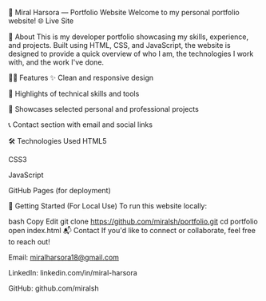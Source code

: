 💼 Miral Harsora — Portfolio Website
Welcome to my personal portfolio website!
🌐 Live Site

📌 About
This is my developer portfolio showcasing my skills, experience, and projects. Built using HTML, CSS, and JavaScript, the website is designed to provide a quick overview of who I am, the technologies I work with, and the work I've done.

👩‍💻 Features
✨ Clean and responsive design

🧠 Highlights of technical skills and tools

📁 Showcases selected personal and professional projects

📞 Contact section with email and social links

🛠️ Technologies Used
HTML5

CSS3

JavaScript

GitHub Pages (for deployment)

🚀 Getting Started (For Local Use)
To run this website locally:

bash
Copy
Edit
git clone https://github.com/miralsh/portfolio.git
cd portfolio
open index.html
📬 Contact
If you'd like to connect or collaborate, feel free to reach out!

Email: miralharsora18@gmail.com

LinkedIn: linkedin.com/in/miral-harsora

GitHub: github.com/miralsh

